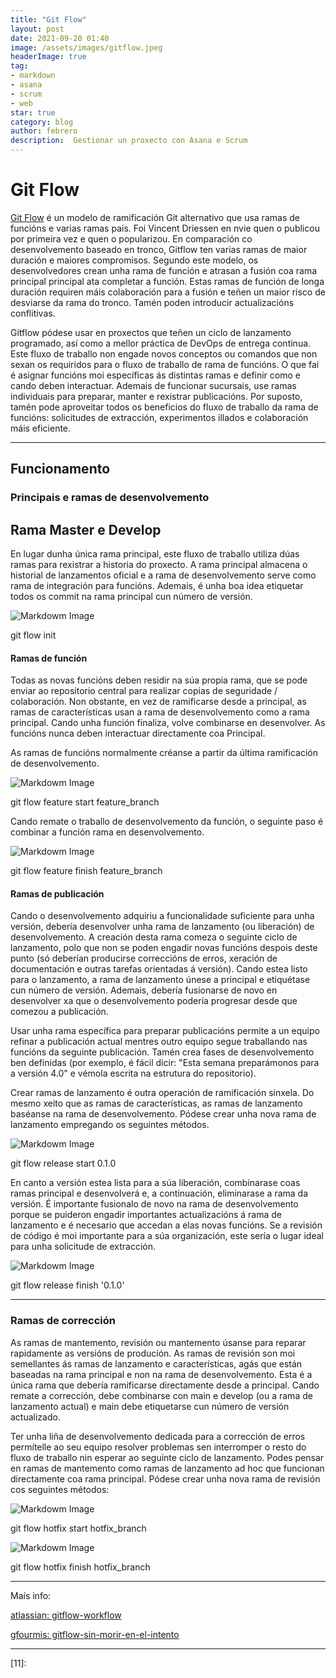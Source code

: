 ```yaml
---
title: "Git Flow"
layout: post
date: 2021-09-20 01:40
image: /assets/images/gitflow.jpeg
headerImage: true
tag:
- markdown
- asana
- scrum
- web
star: true
category: blog
author: febrero
description:  Gestionar un proxecto con Asana e Scrum
---
```


# Git Flow

[Git Flow][1] é un modelo de ramificación Git alternativo que usa ramas de funcións e varias ramas pais. Foi Vincent Driessen en nvie quen o publicou por primeira vez e quen o popularizou. En comparación co desenvolvemento baseado en tronco, Gitflow ten varias ramas de maior duración e maiores compromisos. Segundo este modelo, os desenvolvedores crean unha rama de función e atrasan a fusión coa rama principal principal ata completar a función. Estas ramas de función de longa duración requiren máis colaboración para a fusión e teñen un maior risco de desviarse da rama do tronco. Tamén poden introducir actualizacións conflitivas.

Gitflow pódese usar en proxectos que teñen un ciclo de lanzamento programado, así como a mellor práctica de DevOps de entrega continua. Este fluxo de traballo non engade novos conceptos ou comandos que non sexan os requiridos para o fluxo de traballo de rama de funcións. O que fai é asignar funcións moi específicas ás distintas ramas e definir como e cando deben interactuar. Ademais de funcionar sucursais, use ramas individuais para preparar, manter e rexistrar publicacións. Por suposto, tamén pode aproveitar todos os beneficios do fluxo de traballo da rama de funcións: solicitudes de extracción, experimentos illados e colaboración máis eficiente. 


---

## Funcionamento
### Principais e ramas de desenvolvemento

## Rama Master e Develop
En lugar dunha única rama principal, este fluxo de traballo utiliza dúas ramas para rexistrar a historia do proxecto. A rama principal almacena o historial de lanzamentos oficial e a rama de desenvolvemento serve como rama de integración para funcións. Ademais, é unha boa idea etiquetar todos os commit na rama principal cun número de versión.

![Markdowm Image][2]
<figcaption class="caption">git flow init</figcaption>

#### Ramas de función 
Todas as novas funcións deben residir na súa propia rama, que se pode enviar ao repositorio central para realizar copias de seguridade / colaboración. Non obstante, en vez de ramificarse desde a principal, as ramas de características usan a rama de desenvolvemento como a rama principal. Cando unha función finaliza, volve combinarse en desenvolver. As funcións nunca deben interactuar directamente coa Principal.

As ramas de funcións normalmente créanse a partir da última ramificación de desenvolvemento.

![Markdowm Image][3]
<figcaption class="caption">git flow feature start feature_branch</figcaption>

Cando remate o traballo de desenvolvemento da función, o seguinte paso é combinar a función rama en desenvolvemento.

![Markdowm Image][4]
<figcaption class="caption">git flow feature finish feature_branch</figcaption>

#### Ramas de publicación 

Cando o desenvolvemento adquiriu a funcionalidade suficiente para unha versión, debería desenvolver unha rama de lanzamento (ou liberación) de desenvolvemento. A creación desta rama comeza o seguinte ciclo de lanzamento, polo que non se poden engadir novas funcións despois deste punto (só deberían producirse correccións de erros, xeración de documentación e outras tarefas orientadas á versión). Cando estea listo para o lanzamento, a rama de lanzamento únese a principal e etiquétase cun número de versión. Ademais, debería fusionarse de novo en desenvolver xa que o desenvolvemento podería progresar desde que comezou a publicación.

Usar unha rama específica para preparar publicacións permite a un equipo refinar a publicación actual mentres outro equipo segue traballando nas funcións da seguinte publicación. Tamén crea fases de desenvolvemento ben definidas (por exemplo, é fácil dicir: "Esta semana preparámonos para a versión 4.0" e vémola escrita na estrutura do repositorio).

Crear ramas de lanzamento é outra operación de ramificación sinxela. Do mesmo xeito que as ramas de características, as ramas de lanzamento baséanse na rama de desenvolvemento. Pódese crear unha nova rama de lanzamento empregando os seguintes métodos.


![Markdowm Image][5]
<figcaption class="caption">git flow release start 0.1.0</figcaption>

En canto a versión estea lista para a súa liberación, combinarase coas ramas principal e desenvolverá e, a continuación, eliminarase a rama da versión. É importante fusionalo de novo na rama de desenvolvemento porque se puideron engadir importantes actualizacións á rama de lanzamento e é necesario que accedan a elas novas funcións. Se a revisión de código é moi importante para a súa organización, este sería o lugar ideal para unha solicitude de extracción.

![Markdowm Image][6]
<figcaption class="caption">git flow release finish '0.1.0'</figcaption>

---
### Ramas de corrección 

As ramas de mantemento, revisión ou mantemento úsanse para reparar rapidamente as versións de produción. As ramas de revisión son moi semellantes ás ramas de lanzamento e características, agás que están baseadas na rama principal e non na rama de desenvolvemento. Esta é a única rama que debería ramificarse directamente desde a principal. Cando remate a corrección, debe combinarse con main e develop (ou a rama de lanzamento actual) e main debe etiquetarse cun número de versión actualizado.

Ter unha liña de desenvolvemento dedicada para a corrección de erros permítelle ao seu equipo resolver problemas sen interromper o resto do fluxo de traballo nin esperar ao seguinte ciclo de lanzamento. Podes pensar en ramas de mantemento como ramas de lanzamento ad hoc que funcionan directamente coa rama principal. Pódese crear unha nova rama de revisión cos seguintes métodos:

![Markdowm Image][7]
<figcaption class="caption">git flow hotfix start hotfix_branch</figcaption>

![Markdowm Image][8]
<figcaption class="caption">git flow hotfix finish hotfix_branch</figcaption>

---

Maís info:

[atlassian: gitflow-workflow][9]

[gfourmis: gitflow-sin-morir-en-el-intento][10]


---



[1]: https://github.com/nvie/gitflow/wiki/Installation
[2]: https://i.imgur.com/1wpSdMP.png
[3]: https://i.imgur.com/aqK2ehQ.png
[4]: https://i.imgur.com/h3wFi8o.png
[5]: https://i.imgur.com/xL2QnhU.png
[6]: https://i.imgur.com/YmQMySa.png
[7]: https://i.imgur.com/RK80VmY.png
[8]: https://i.imgur.com/7ImsnrT.png
[9]: https://www.atlassian.com/es/git/tutorials/comparing-workflows/gitflow-workflow
[10]: https://gfourmis.co/gitflow-sin-morir-en-el-intento/
[11]:
